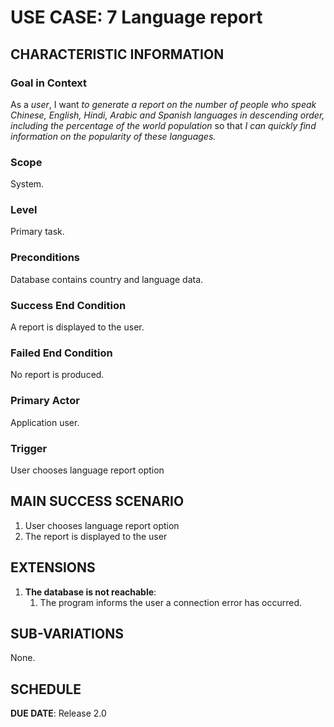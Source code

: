 # USE CASE: 7 Language report

## CHARACTERISTIC INFORMATION

### Goal in Context

As a *user*, I want *to generate a report on the number of people who speak Chinese, English, Hindi, Arabic and Spanish languages in descending order, including the percentage of the world population* so that *I can quickly find information on the popularity of these languages.*

### Scope

System.

### Level

Primary task.

### Preconditions

Database contains country and language data.

### Success End Condition

A report is displayed to the user.

### Failed End Condition

No report is produced.

### Primary Actor

Application user.

### Trigger

User chooses language report option

## MAIN SUCCESS SCENARIO

1. User chooses language report option
2. The report is displayed to the user

## EXTENSIONS

1. **The database is not reachable**:
    1. The program informs the user a connection error has occurred.

## SUB-VARIATIONS

None.

## SCHEDULE

**DUE DATE**: Release 2.0